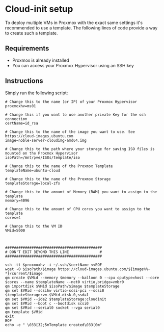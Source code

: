 # Cloud-init setup

To deploy multiple VMs in Proxmox with the exact same settings it's recommended to use a template. The following lines of code provide a way to create such a template.

## Requirements

- Proxmox is already installed
- You can access your Proxmox Hypervisor using an SSH key

## Instructions

Simply run the following script:  

```shell
# Change this to the name (or IP) of your Proxmox Hypervisor
proxmoxhv=ms01

# Change this if you want to use another private Key for the ssh connection 
certName=id_rsa

# Change this to the name of the image you want to use. See https://cloud-images.ubuntu.com
image=noble-server-cloudimg-amd64.img

# Change this to the path where your storage for saving ISO files is mounted on the Proxmox Hypervisor
isoPath=/mnt/pve/ISOs/template/iso

# Change this to the name of the Proxmox Template
templateName=ubuntu-cloud

# Change this to the name of the Proxmox Storage
templateStorage=local-zfs

# Change this to the amount of Memory (RAM) you want to assign to the template
memory=4096

# Change this to the amount of CPU cores you want to assign to the template
cores=4

# Change this to the VM ID
VMid=5000



############################################
# DON'T EDIT BEYOND THIS LINE              #
############################################

ssh -tt $proxmoxhv -i ~/.ssh/$certName <<EOF
wget -O $isoPath/$image https://cloud-images.ubuntu.com/${image%%-*}/current/$image
qm create $VMid --memory $memory --balloon 0 --cpu cputype=host --core $cores --name $templateName --net0 virtio,bridge=vmbr0
qm importdisk $VMid $isoPath/$image $templateStorage
qm set $VMid --scsihw virtio-scsi-pci --scsi0 $templateStorage:vm-$VMid-disk-0,ssd=1
qm set $VMid --ide2 $templateStorage:cloudinit
qm set $VMid --boot c --bootdisk scsi0
qm set $VMid --serial0 socket --vga serial0
qm template $VMid
exit
EOF
echo -e " \033[32;5mTemplate created\033[0m"
```
